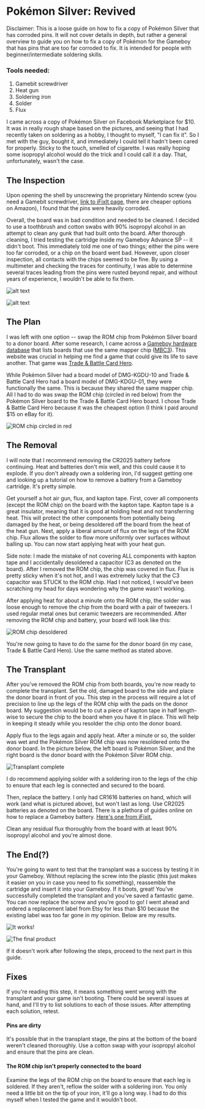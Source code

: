 # Pokémon Silver: Revived

Disclaimer: This is a loose guide on how to fix a copy of Pokémon Silver that has corroded pins. It will not cover details in depth, but rather a general overview to guide you on how to fix a copy of Pokémon for the Gameboy that has pins that are too far corroded to fix. It is intended for people with beginner/intermediate soldering skills.

### Tools needed:
1. Gamebit screwdriver
2. Heat gun
3. Soldering iron
4. Solder
5. Flux

I came across a copy of Pokémon Silver on Facebook Marketplace for $10. It was in really rough shape based on the pictures, and seeing that I had recently taken on soldering as a hobby, I thought to myself, "I can fix it". So I met with the guy, bought it, and immediately I could tell it hadn't been cared for properly. Sticky to the touch, smelled of cigarette. I was really hoping some isopropyl alcohol would do the trick and I could call it a day. That, unfortunately, wasn't the case.

## The Inspection
Upon opening the shell by unscrewing the proprietary Nintendo screw (you need a Gamebit screwdriver, [link to iFixIt page](https://www.ifixit.com/products/gamebit-4-5mm), there are cheaper options on Amazon), I found that the pins were heavily corroded. 

Overall, the board was in bad condition and needed to be cleaned. I decided to use a toothbrush and cotton swabs with 90% isopropyl alcohol in an attempt to clean any gunk that had built onto the board. After thorough cleaning, I tried testing the cartridge inside my Gameboy Advance SP -- it didn't boot. This immediately told me one of two things; either the pins were too far corroded, or a chip on the board went bad. However, upon closer inspection, all contacts with the chips seemed to be fine. By using a multimeter and checking the traces for continuity, I was able to determine several traces leading from the pins were rusted beyond repair, and without years of experience, I wouldn't be able to fix them.

![alt text](https://github.com/nillawafers11/Pokemon-Revival-Revived/blob/main/GB/IMG_3092.jpg)

![alt text](https://github.com/nillawafers11/Pokemon-Revival-Revived/blob/main/GB/IMG_3093.jpg)

## The Plan
I was left with one option -- swap the ROM chip from Pokémon Silver board to a donor board. After some research, I came across a [Gameboy hardware database](https://gbhwdb.gekkio.fi/cartridges/gb.html) that lists boards that use the same mapper chip ([MBC3](https://niwanetwork.org/wiki/MBC3_(Game_Boy_mapper))). This website was crucial in helping me find a game that could give its life to save another. That game was [Trade & Battle Card Hero](https://www.ebay.com/sch/i.html?_from=R40&_trksid=p2334524.m570.l1313&_nkw=Trade+%26+Battle+Card+Hero+gameboy&_sacat=0&_odkw=Trade+%26+Battle+Card+Hero&_osacat=0).

While Pokémon Silver had a board model of DMG-KGDU-10 and Trade & Battle Card Hero had a board model of DMG-KDGU-01, they were functionally the same. This is because they shared the same mapper chip. All I had to do was swap the ROM chip (circled in red below) from the Pokémon Silver board to the Trade & Battle Card Hero board.
I chose Trade & Battle Card Hero because it was the cheapest option (I think I paid around $15 on eBay for it).

![ROM chip circled in red](https://github.com/nillawafers11/PokemonSilverRevived/blob/main/GB/ROMchip.jpg)

## The Removal
I will note that I recommend removing the CR2025 battery before continuing. Heat and batteries don't mix well, and this could cause it to explode. If you don't already own a soldering iron, I'd suggest getting one and looking up a tutorial on how to remove a battery from a Gameboy cartridge. It's pretty simple.

Get yourself a hot air gun, flux, and kapton tape. First, cover all components (except the ROM chip) on the board with the kapton tape. Kapton tape is a great insulator, meaning that it is good at holding heat and not transferring heat. This will protect the other components from potentially being damaged by the heat, or being desoldered off the board from the heat of the heat gun. Next, apply a liberal amount of flux on the legs of the ROM chip. Flux allows the solder to flow more uniformly over surfaces without balling up. You can now start applying heat with your heat gun.

Side note: I made the mistake of not covering ALL components with kapton tape and I accidentally desoldered a capacitor (C3 as denoted on the board). After I removed the ROM chip, the chip was covered in flux. Flux is pretty sticky when it's not hot, and I was extremely lucky that the C3 capacitor was STUCK to the ROM chip. Had I not noticed, I would've been scratching my head for days wondering why the game wasn't working.

After applying heat for about a minute onto the ROM chip, the solder was loose enough to remove the chip from the board with a pair of tweezers. I used regular metal ones but ceramic tweezers are recommended. After removing the ROM chip and battery, your board will look like this:

![ROM chip desoldered](https://github.com/nillawafers11/Pokemon-Silver-Revived/blob/main/GB/desoldedROM.jpg)

You're now going to have to do the same for the donor board (in my case, Trade & Battle Card Hero). Use the same method as stated above.

## The Transplant
After you've removed the ROM chip from both boards, you're now ready to complete the transplant. Set the old, damaged board to the side and place the donor board in front of you. This step in the process will require a lot of precision to line up the legs of the ROM chip with the pads on the donor board. My suggestion would be to cut a piece of kapton tape in half length-wise to secure the chip to the board when you have it in place. This will help in keeping it steady while you resolder the chip onto the donor board.

Apply flux to the legs again and apply heat. After a minute or so, the solder was wet and the Pokémon Silver ROM chip was now resoldered onto the donor board. In the picture below, the left board is Pokémon Silver, and the right board is the donor board with the Pokémon Silver ROM chip.

![Transplant complete](https://github.com/nillawafers11/Pokemon-Silver-Revived/blob/main/GB/IMG_3121.jpg)

I do recommend applying solder with a soldering iron to the legs of the chip to ensure that each leg is connected and secured to the board.

Then, replace the battery. I only had CR1616 batteries on hand, which will work (and what is pictured above), but won't last as long. Use CR2025 batteries as denoted on the board. There is a plethora of guides online on how to replace a Gameboy battery. [Here's one from iFixit.](https://www.ifixit.com/Guide/Game+Boy+Cartridge+Battery+Replacement/27213)

Clean any residual flux thoroughly from the board with at least 90% isopropyl alcohol and you're almost done.

## The End(?)
You're going to want to test that the transplant was a success by testing it in your Gameboy. Without replacing the screw into the plastic (this just makes it easier on you in case you need to fix something), reassemble the cartridge and insert it into your Gameboy. If it boots, great! You've successfully completed the transplant and you've saved a fantastic game. You can now replace the screw and you're good to go! I went ahead and ordered a replacement label from Etsy for less than $10 because the existing label was too far gone in my opinion. Below are my results.

![It works!](https://github.com/nillawafers11/Pokemon-Silver-Revived/blob/main/GB/IMG_3125.jpg)

![The final product](https://github.com/nillawafers11/Pokemon-Silver-Revived/blob/main/GB/IMG_3139.JPG)

If it doesn't work after following the steps, proceed to the next part in this guide.

## Fixes
If you're reading this step, it means something went wrong with the transplant and your game isn't booting. There could be several issues at hand, and I'll try to list solutions to each of those issues. After attempting each solution, retest.

#### Pins are dirty
It's possible that in the transplant stage, the pins at the bottom of the board weren't cleaned thoroughly. Use a cotton swap with your isopropyl alcohol and ensure that the pins are clean.

#### The ROM chip isn't properly connected to the board
Examine the legs of the ROM chip on the board to ensure that each leg is soldered. If they aren't, reflow the solder with a soldering iron. You only need a little bit on the tip of your iron, it'll go a long way. I had to do this myself when I tested the game and it wouldn't boot.
